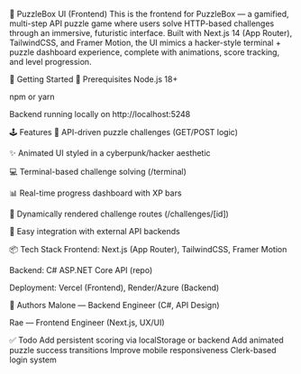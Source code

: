🎨 PuzzleBox UI (Frontend)
This is the frontend for PuzzleBox — a gamified, multi-step API puzzle game where users solve HTTP-based challenges through an immersive, futuristic interface. Built with Next.js 14 (App Router), TailwindCSS, and Framer Motion, the UI mimics a hacker-style terminal + puzzle dashboard experience, complete with animations, score tracking, and level progression.

🚀 Getting Started
🧰 Prerequisites
Node.js 18+

npm or yarn

Backend running locally on http://localhost:5248 



🕹️ Features
🔐 API-driven puzzle challenges (GET/POST logic)

✨ Animated UI styled in a cyberpunk/hacker aesthetic

💻 Terminal-based challenge solving (/terminal)

📊 Real-time progress dashboard with XP bars

🧩 Dynamically rendered challenge routes (/challenges/[id])

🔄 Easy integration with external API backends

📦 Tech Stack
Frontend: Next.js (App Router), TailwindCSS, Framer Motion

Backend: C# ASP.NET Core API (repo)

Deployment: Vercel (Frontend), Render/Azure (Backend)

👥 Authors
Malone — Backend Engineer (C#, API Design)

Rae — Frontend Engineer (Next.js, UX/UI)

✅ Todo
Add persistent scoring via localStorage or backend
Add animated puzzle success transitions
Improve mobile responsiveness
Clerk-based login system

